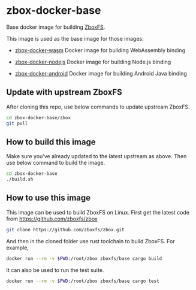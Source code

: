 # zbox-docker-base

Base docker image for building [ZboxFS].

This image is used as the base image for those images:

- [zbox-docker-wasm]
  Docker image for building WebAssembly binding

- [zbox-docker-nodejs]
  Docker image for building Node.js binding

- [zbox-docker-android]
  Docker image for building Android Java binding

## Update with upstream ZboxFS

After cloning this repo, use below commands to update upstream ZboxFS.

```sh
cd zbox-docker-base/zbox
git pull
```

## How to build this image

Make sure you've already updated to the latest upstream as above. Then use below
command to build the image.

```sh
cd zbox-docker-base
./build.sh
```

## How to use this image

This image can be used to build ZboxFS on Linux. First get the latest code from
https://github.com/zboxfs/zbox

```sh
git clone https://github.com/zboxfs/zbox.git
```

And then in the cloned folder use rust toolchain to build ZboxFS. For example,

```bash
docker run --rm -v $PWD:/root/zbox zboxfs/base cargo build
```

It can also be used to run the test suite.

```bash
docker run --rm -v $PWD:/root/zbox zboxfs/base cargo test
```

[ZboxFS]: https://github.com/zboxfs/zbox
[zbox-docker-wasm]: https://github.com/zboxfs/zbox-docker-wasm
[zbox-docker-nodejs]: https://github.com/zboxfs/zbox-docker-nodejs
[zbox-docker-android]: https://github.com/zboxfs/zbox-docker-android
